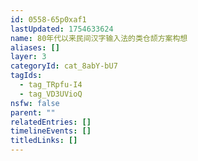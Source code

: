 ```yaml
---
id: 0558-65p0xaf1
lastUpdated: 1754633624
name: 80年代以来民间汉字输入法的类仓颉方案构想
aliases: []
layer: 3
categoryId: cat_8abY-bU7
tagIds:
  - tag_TRpfu-I4
  - tag_VD3UVioQ
nsfw: false
parent: ""
relatedEntries: []
timelineEvents: []
titledLinks: []
---
```


